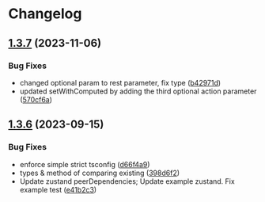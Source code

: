 # Changelog

## [1.3.7](https://github.com/chrisvander/zustand-computed/compare/v1.3.6...v1.3.7) (2023-11-06)


### Bug Fixes

* changed optional param to rest parameter, fix type ([b42971d](https://github.com/chrisvander/zustand-computed/commit/b42971d30b3846d44b0b5487770f4a9efc75bdf2))
* updated setWithComputed by adding the third optional action parameter ([570cf6a](https://github.com/chrisvander/zustand-computed/commit/570cf6a7a2809fff1b4e4e0e6417c9086e08a8fa))

## [1.3.6](https://github.com/chrisvander/zustand-computed/compare/v1.3.5...v1.3.6) (2023-09-15)


### Bug Fixes

* enforce simple strict tsconfig ([d66f4a9](https://github.com/chrisvander/zustand-computed/commit/d66f4a924f5718ea88b3f9ad7af61ec35c6b3dce))
* types & method of comparing existing ([398d6f2](https://github.com/chrisvander/zustand-computed/commit/398d6f2a2bb2dc3d6dcc64cc3c1e6dca4f63d21f))
* Update zustand peerDependencies; Update example zustand. Fix example test ([e41b2c3](https://github.com/chrisvander/zustand-computed/commit/e41b2c32105da94bfff85705d4b708205d7390d0))
